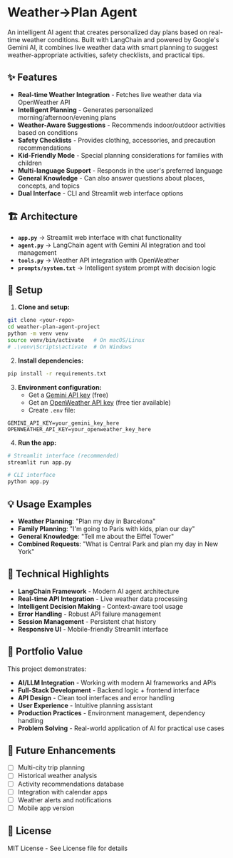 # Weather->Plan Agent

An intelligent AI agent that creates personalized day plans based on real-time weather conditions. Built with LangChain and powered by Google's Gemini AI, it combines live weather data with smart planning to suggest weather-appropriate activities, safety checklists, and practical tips.

## ✨ Features

- **Real-time Weather Integration** - Fetches live weather data via OpenWeather API
- **Intelligent Planning** - Generates personalized morning/afternoon/evening plans
- **Weather-Aware Suggestions** - Recommends indoor/outdoor activities based on conditions
- **Safety Checklists** - Provides clothing, accessories, and precaution recommendations
- **Kid-Friendly Mode** - Special planning considerations for families with children
- **Multi-language Support** - Responds in the user's preferred language
- **General Knowledge** - Can also answer questions about places, concepts, and topics
- **Dual Interface** - CLI and Streamlit web interface options

## 🏗️ Architecture

- **`app.py`** → Streamlit web interface with chat functionality
- **`agent.py`** → LangChain agent with Gemini AI integration and tool management
- **`tools.py`** → Weather API integration with OpenWeather
- **`prompts/system.txt`** → Intelligent system prompt with decision logic

## 🚀 Setup

1. **Clone and setup:**
```bash
git clone <your-repo>
cd weather-plan-agent-project
python -m venv venv
source venv/bin/activate   # On macOS/Linux
# .\venv\Scripts\activate  # On Windows
```

2. **Install dependencies:**
```bash
pip install -r requirements.txt
```

3. **Environment configuration:**
   - Get a [Gemini API key](https://aistudio.google.com/app/apikey) (free)
   - Get an [OpenWeather API key](https://openweathermap.org/api) (free tier available)
   - Create `.env` file:
```env
GEMINI_API_KEY=your_gemini_key_here
OPENWEATHER_API_KEY=your_openweather_key_here
```

4. **Run the app:**
```bash
# Streamlit interface (recommended)
streamlit run app.py

# CLI interface
python app.py
```

## 💡 Usage Examples

- **Weather Planning**: "Plan my day in Barcelona"
- **Family Planning**: "I'm going to Paris with kids, plan our day"
- **General Knowledge**: "Tell me about the Eiffel Tower"
- **Combined Requests**: "What is Central Park and plan my day in New York"

## 🔧 Technical Highlights

- **LangChain Framework** - Modern AI agent architecture
- **Real-time API Integration** - Live weather data processing
- **Intelligent Decision Making** - Context-aware tool usage
- **Error Handling** - Robust API failure management
- **Session Management** - Persistent chat history
- **Responsive UI** - Mobile-friendly Streamlit interface

## 🎯 Portfolio Value

This project demonstrates:
- **AI/LLM Integration** - Working with modern AI frameworks and APIs
- **Full-Stack Development** - Backend logic + frontend interface
- **API Design** - Clean tool interfaces and error handling
- **User Experience** - Intuitive planning assistant
- **Production Practices** - Environment management, dependency handling
- **Problem Solving** - Real-world application of AI for practical use cases

## 🚧 Future Enhancements

- [ ] Multi-city trip planning
- [ ] Historical weather analysis
- [ ] Activity recommendations database
- [ ] Integration with calendar apps
- [ ] Weather alerts and notifications
- [ ] Mobile app version

## 📝 License

MIT License - See License file for details

